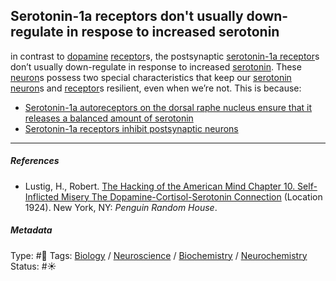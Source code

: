 ## Serotonin-1a receptors don't usually down-regulate in respose to increased serotonin

in contrast to [dopamine](Dopamine.md) [receptor](Receptor.md)s, the postsynaptic [serotonin-1a receptor](Serotonin-1a%20receptor.md)s don’t usually down-regulate in response to increased [serotonin](Serotonin.md). These [neuron](Neuron.md)s possess two special characteristics that keep our [serotonin](Serotonin.md) [neuron](Neuron.md)s and [receptor](Receptor.md)s resilient, even when we’re not. This is because: 

* [Serotonin-1a autoreceptors on the dorsal raphe nucleus ensure that it releases a balanced amount of serotonin](Serotonin-1a%20autoreceptors%20on%20the%20dorsal%20raphe%20nucleus%20ensure%20that%20it%20releases%20a%20balanced%20amount%20of%20serotonin.md)
* [Serotonin-1a receptors inhibit postsynaptic neurons](Serotonin-1a%20receptors%20inhibit%20postsynaptic%20neurons.md)

---

##### References

* Lustig, H., Robert. [The Hacking of the American Mind Chapter 10. Self-Inflicted Misery The Dopamine-Cortisol-Serotonin Connection](The%20Hacking%20of%20the%20American%20Mind%20Chapter%2010.%20Self-Inflicted%20Misery%20The%20Dopamine-Cortisol-Serotonin%20Connection.md) (Location 1924). New York, NY: *Penguin Random House*.

##### Metadata

Type: #🔴 
Tags: [Biology]() / [Neuroscience](Neuroscience.md) / [Biochemistry](Biochemistry.md) / [Neurochemistry](Neurochemistry.md)
Status: #☀️ 
